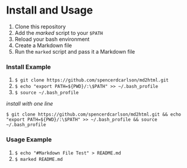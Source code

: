 # Install and Usage
 1. Clone this repository
 2. Add the _marked_ script to your `$PATH`
 3. Reload your bash environment
 4. Create a Markdown file
 5. Run the `marked` script and pass it a Markdown file

### Install Example
 1. `$ git clone https://github.com/spencerdcarlson/md2html.git`
 2. `$ echo "export PATH=${PWD}/:\$PATH" >> ~/.bash_profile`
 3. `$ source ~/.bash_profile`
 
_install with one line_

`$ git clone https://github.com/spencerdcarlson/md2html.git && echo "export PATH=${PWD}/:\$PATH" >> ~/.bash_profile && source ~/.bash_profile`

### Usage Example
 1. `$ echo "#Markdown File Test" > README.md`
 2. `$ marked README.md`


